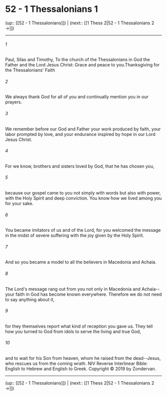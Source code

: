 # 52 - 1 Thessalonians 1

(up:: [[52 - 1 Thessalonians]]) | (next:: [[1 Thess 2|52 - 1 Thessalonians 2 →]])

***


###### 1 
Paul, Silas and Timothy, To the church of the Thessalonians in God the Father and the Lord Jesus Christ: Grace and peace to you.Thanksgiving for the Thessalonians' Faith 

###### 2 
We always thank God for all of you and continually mention you in our prayers. 

###### 3 
We remember before our God and Father your work produced by faith, your labor prompted by love, and your endurance inspired by hope in our Lord Jesus Christ. 

###### 4 
For we know, brothers and sisters loved by God, that he has chosen you, 

###### 5 
because our gospel came to you not simply with words but also with power, with the Holy Spirit and deep conviction. You know how we lived among you for your sake. 

###### 6 
You became imitators of us and of the Lord, for you welcomed the message in the midst of severe suffering with the joy given by the Holy Spirit. 

###### 7 
And so you became a model to all the believers in Macedonia and Achaia. 

###### 8 
The Lord's message rang out from you not only in Macedonia and Achaia--your faith in God has become known everywhere. Therefore we do not need to say anything about it, 

###### 9 
for they themselves report what kind of reception you gave us. They tell how you turned to God from idols to serve the living and true God, 

###### 10 
and to wait for his Son from heaven, whom he raised from the dead--Jesus, who rescues us from the coming wrath. NIV Reverse Interlinear Bible: English to Hebrew and English to Greek. Copyright © 2019 by Zondervan.

***

(up:: [[52 - 1 Thessalonians]]) | (next:: [[1 Thess 2|52 - 1 Thessalonians 2 →]])
